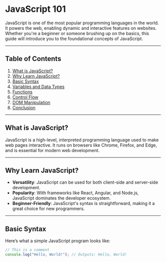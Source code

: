 # JavaScript 101

JavaScript is one of the most popular programming languages in the world. It powers the web, enabling dynamic and interactive features on websites. Whether you're a beginner or someone brushing up on the basics, this guide will introduce you to the foundational concepts of JavaScript.

---

## Table of Contents
1. [What is JavaScript?](#what-is-javascript)
2. [Why Learn JavaScript?](#why-learn-javascript)
3. [Basic Syntax](#basic-syntax)
4. [Variables and Data Types](#variables-and-data-types)
5. [Functions](#functions)
6. [Control Flow](#control-flow)
7. [DOM Manipulation](#dom-manipulation)
8. [Conclusion](#conclusion)

---

## What is JavaScript?

JavaScript is a high-level, interpreted programming language used to make web pages interactive. It runs on browsers like Chrome, Firefox, and Edge, and is essential for modern web development.

---

## Why Learn JavaScript?

- **Versatility**: JavaScript can be used for both client-side and server-side development.
- **Popularity**: With frameworks like React, Angular, and Node.js, JavaScript dominates the developer ecosystem.
- **Beginner-Friendly**: JavaScript's syntax is straightforward, making it a great choice for new programmers.

---

## Basic Syntax

Here’s what a simple JavaScript program looks like:

```javascript
// This is a comment
console.log("Hello, World!"); // Outputs: Hello, World!

